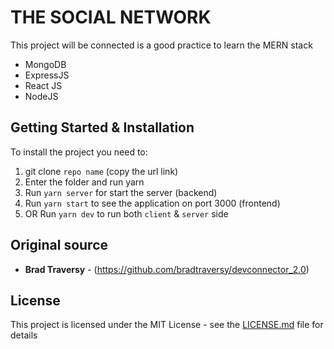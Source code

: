 # THE SOCIAL NETWORK

This project will be connected is a good practice to learn the MERN stack

* MongoDB
* ExpressJS
* React JS
* NodeJS

## Getting Started & Installation

To install the project you need to:

1. git clone `repo name` (copy the url link)
2. Enter the folder and run yarn
3. Run `yarn server` for start the server (backend)
4. Run `yarn start` to see the application on port 3000 (frontend)
5. OR Run `yarn dev` to run both `client` & `server` side

## Original source

* **Brad Traversy** - (https://github.com/bradtraversy/devconnector_2.0)

## License

This project is licensed under the MIT License - see the [LICENSE.md](LICENSE.md) file for details
